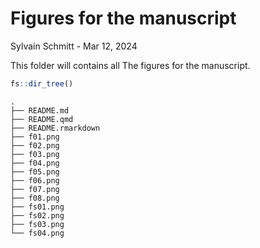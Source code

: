 # Figures for the manuscript
Sylvain Schmitt -
Mar 12, 2024

This folder will contains all The figures for the manuscript.

``` r
fs::dir_tree()
```

    .
    ├── README.md
    ├── README.qmd
    ├── README.rmarkdown
    ├── f01.png
    ├── f02.png
    ├── f03.png
    ├── f04.png
    ├── f05.png
    ├── f06.png
    ├── f07.png
    ├── f08.png
    ├── fs01.png
    ├── fs02.png
    ├── fs03.png
    └── fs04.png
